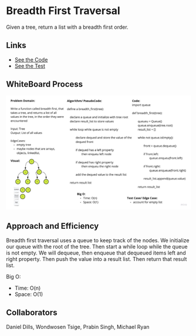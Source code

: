 # Breadth First Traversal

Given a tree, return a list with a breadth first order.

## Links

- [See the Code](breadth_first.py)
- [See the Test](../tests/test_breadth_first.py)

## WhiteBoard Process

![Breadth First](breadth_first.jpg)

## Approach and Efficiency

Breadth first traversal uses a queue to keep track of the nodes. We initialize our queue with the root of the tree. Then start a while loop while the queue is not empty. We will dequeue, then enqueue that dequeued items left and right property. Then push the value into a result list. Then return that result list.

Big O:

- Time: O(n)
- Space: O(1)

## Collaborators

Daniel Dills, Wondwosen Tsige, Prabin Singh, Michael Ryan
